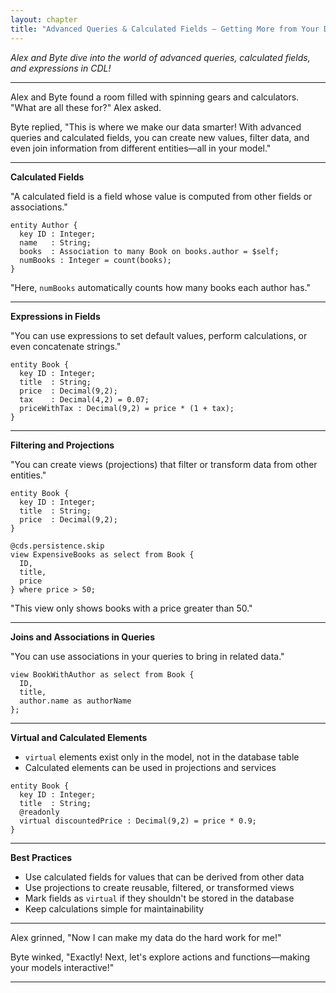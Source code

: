 ```yaml
---
layout: chapter
title: "Advanced Queries & Calculated Fields — Getting More from Your Data"
---
```


*Alex and Byte dive into the world of advanced queries, calculated fields, and expressions in CDL!*

---

Alex and Byte found a room filled with spinning gears and calculators. "What are all these for?" Alex asked.

Byte replied, "This is where we make our data smarter! With advanced queries and calculated fields, you can create new values, filter data, and even join information from different entities—all in your model."

---

**Calculated Fields**

"A calculated field is a field whose value is computed from other fields or associations."

```cds
entity Author {
  key ID : Integer;
  name   : String;
  books  : Association to many Book on books.author = $self;
  numBooks : Integer = count(books);
}
```

"Here, `numBooks` automatically counts how many books each author has."

---

**Expressions in Fields**

"You can use expressions to set default values, perform calculations, or even concatenate strings."

```cds
entity Book {
  key ID : Integer;
  title  : String;
  price  : Decimal(9,2);
  tax    : Decimal(4,2) = 0.07;
  priceWithTax : Decimal(9,2) = price * (1 + tax);
}
```

---

**Filtering and Projections**

"You can create views (projections) that filter or transform data from other entities."

```cds
entity Book {
  key ID : Integer;
  title  : String;
  price  : Decimal(9,2);
}

@cds.persistence.skip
view ExpensiveBooks as select from Book {
  ID,
  title,
  price
} where price > 50;
```

"This view only shows books with a price greater than 50."

---

**Joins and Associations in Queries**

"You can use associations in your queries to bring in related data."

```cds
view BookWithAuthor as select from Book {
  ID,
  title,
  author.name as authorName
};
```

---

**Virtual and Calculated Elements**

- `virtual` elements exist only in the model, not in the database table
- Calculated elements can be used in projections and services

```cds
entity Book {
  key ID : Integer;
  title  : String;
  @readonly
  virtual discountedPrice : Decimal(9,2) = price * 0.9;
}
```

---

**Best Practices**

- Use calculated fields for values that can be derived from other data
- Use projections to create reusable, filtered, or transformed views
- Mark fields as `virtual` if they shouldn't be stored in the database
- Keep calculations simple for maintainability

---

Alex grinned, "Now I can make my data do the hard work for me!"

Byte winked, "Exactly! Next, let's explore actions and functions—making your models interactive!"

---
